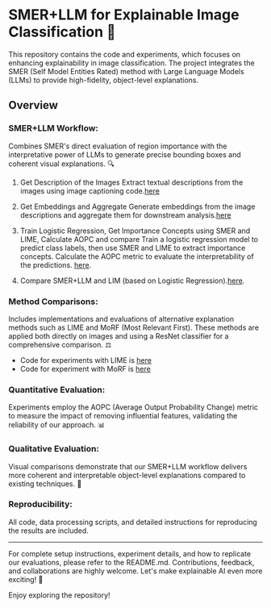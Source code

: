 # SMER+LLM for Explainable Image Classification 🚀

This repository contains the code and experiments, which focuses on enhancing explainability in image classification. The project integrates the SMER (Self Model Entities Rated) method with Large Language Models (LLMs) to provide high-fidelity, object-level explanations.

## Overview
### SMER+LLM Workflow: 
Combines SMER's direct evaluation of region importance with the interpretative power of LLMs to generate precise bounding boxes and coherent visual explanations. 🔍
1. Get Description of the Images
Extract textual descriptions from the images using image captioning code.[here](https://github.com/PotipJulia/Explainable_image_classification_SMER/blob/main/Get_image_description.ipynb)

2. Get Embeddings and Aggregate
Generate embeddings from the image descriptions and aggregate them for downstream analysis.[here](https://github.com/PotipJulia/Explainable_image_classification_SMER/blob/main/Get_embeddings_and_aggregate.ipynb)

3. Train Logistic Regression, Get Importance Concepts using SMER and LIME, Calculate AOPC  and compare
Train a logistic regression model to predict class labels, then use SMER and LIME to extract importance concepts. Calculate the AOPC metric to evaluate the interpretability of the predictions. [here](https://github.com/PotipJulia/Explainable_image_classification_SMER/blob/main/Train_LR_plot_AOPC.ipynb).

5. Compare SMER+LLM and LIM (based on Logistic Regression).[here](https://github.com/PotipJulia/Explainable_image_classification_SMER/blob/main/LIME_for_images(LR).ipynb).

### Method Comparisons: 
Includes implementations and evaluations of alternative explanation methods such as LIME and MoRF (Most Relevant First). These methods are applied both directly on images and using a ResNet classifier for a comprehensive comparison. ⚖️
- Code for experiments with LIME is [here](https://github.com/PotipJulia/Explainable_image_classification_SMER/blob/main/LIME_for_images(ResNet).ipynb)
- Code for experiment with MoRF is [here](https://github.com/PotipJulia/Explainable_image_classification_SMER/blob/main/MoRF_for_images(ResNet).ipynb)
### Quantitative Evaluation: 
Experiments employ the AOPC (Average Output Probability Change) metric to measure the impact of removing influential features, validating the reliability of our approach. 📊
### Qualitative Evaluation:
Visual comparisons demonstrate that our SMER+LLM workflow delivers more coherent and interpretable object-level explanations compared to existing techniques. 🎨
### Reproducibility: 
All code, data processing scripts, and detailed instructions for reproducing the results are included. 
____________________________
For complete setup instructions, experiment details, and how to replicate our evaluations, please refer to the README.md.
Contributions, feedback, and collaborations are highly welcome. Let's make explainable AI even more exciting! 🎉

Enjoy exploring the repository!
